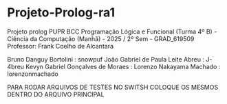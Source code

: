 # Projeto-Prolog-ra1
Projeto prolog
PUPR BCC Programação Lógica e Funcional (Turma 4º B) - Ciência da Computação (Manhã) - 2025 / 2º Sem - GRAD_619509 
Professor: Frank Coelho de Alcantara

Bruno Danguy Bortolini : snowpuf
João Gabriel de Paula Leite Abreu : J-4breu
Kevyn Gabriel Gonçalves de Moraes :
Lorenzo Nakayama Machado : lorenzonmachado


PARA RODAR ARQUIVOS DE TESTES NO SWITSH COLOQUE OS MESMOS DENTRO DO ARQUIVO PRINCIPAL
